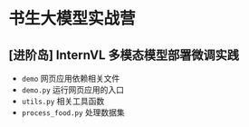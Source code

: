 # 书生大模型实战营
## \[进阶岛\] InternVL 多模态模型部署微调实践

* `demo` 网页应用依赖相关文件
* `demo.py` 运行网页应用的入口
* `utils.py` 相关工具函数
* `process_food.py` 处理数据集
